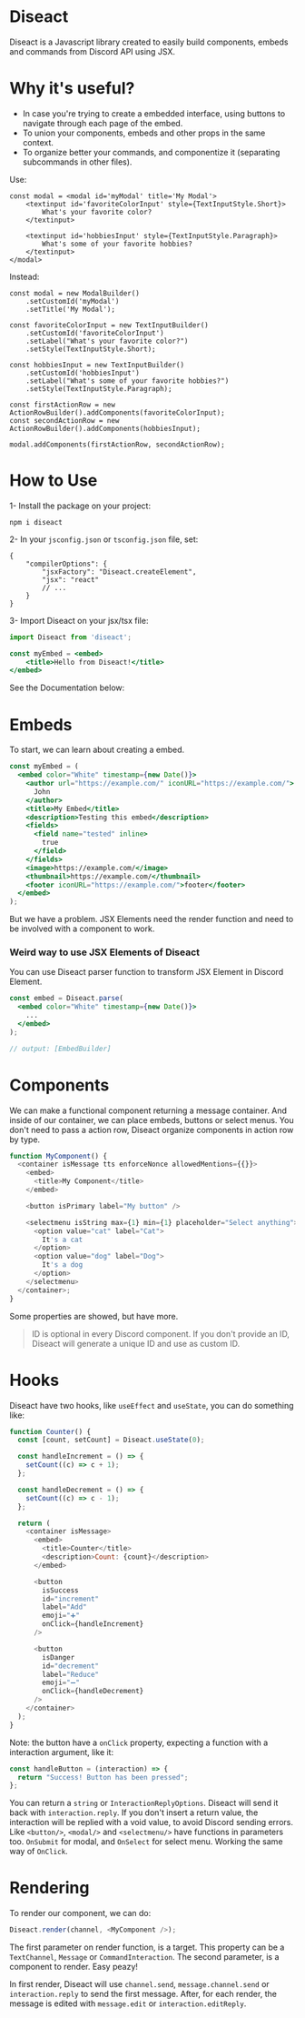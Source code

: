 # Diseact

Diseact is a Javascript library created to easily build components, embeds and commands from Discord API using JSX.

# Why it's useful?

- In case you're trying to create a embedded interface, using buttons to navigate through each page of the embed.
- To union your components, embeds and other props in the same context.
- To organize better your commands, and componentize it (separating subcommands in other files).

Use:
```tsx
const modal = <modal id='myModal' title='My Modal'>
	<textinput id='favoriteColorInput' style={TextInputStyle.Short}>
		What's your favorite color?
	</textinput>
	
	<textinput id='hobbiesInput' style={TextInputStyle.Paragraph}>
		What's some of your favorite hobbies?
	</textinput>
</modal>
```
Instead:
```tsx
const modal = new ModalBuilder()
	.setCustomId('myModal')
	.setTitle('My Modal');

const favoriteColorInput = new TextInputBuilder()
	.setCustomId('favoriteColorInput')
	.setLabel("What's your favorite color?")
	.setStyle(TextInputStyle.Short);

const hobbiesInput = new TextInputBuilder()
	.setCustomId('hobbiesInput')
	.setLabel("What's some of your favorite hobbies?")
	.setStyle(TextInputStyle.Paragraph);

const firstActionRow = new ActionRowBuilder().addComponents(favoriteColorInput);
const secondActionRow = new ActionRowBuilder().addComponents(hobbiesInput);

modal.addComponents(firstActionRow, secondActionRow);
```
# How to Use
1- Install the package on your project:
```
npm i diseact
```
2- In your `jsconfig.json` or `tsconfig.json` file, set:
```jsonc
{
	"compilerOptions": {
		"jsxFactory": "Diseact.createElement",
		"jsx": "react"
		// ...
	}
}
```
3- Import Diseact on your jsx/tsx file:
```jsx
import Diseact from 'diseact';

const myEmbed = <embed>
	<title>Hello from Diseact!</title>
</embed>
```

See the Documentation below:

# Embeds

To start, we can learn about creating a embed.

```jsx
const myEmbed = (
  <embed color="White" timestamp={new Date()}>
    <author url="https://example.com/" iconURL="https://example.com/">
      John
    </author>
    <title>My Embed</title>
    <description>Testing this embed</description>
    <fields>
      <field name="tested" inline>
        true
      </field>
    </fields>
    <image>https://example.com/</image>
    <thumbnail>https://example.com/</thumbnail>
    <footer iconURL="https://example.com/">footer</footer>
  </embed>
);
```

But we have a problem. JSX Elements need the render function and need to be involved with a component to work.

### Weird way to use JSX Elements of Diseact

You can use Diseact parser function to transform JSX Element in Discord Element.

```jsx
const embed = Diseact.parse(
  <embed color="White" timestamp={new Date()}>
    ...
  </embed>
);

// output: [EmbedBuilder]
```

# Components

We can make a functional component returning a message container. And inside of our container, we can place embeds, buttons or select menus. You don't need to pass a action row, Diseact organize components in action row by type.

```js
function MyComponent() {
  <container isMessage tts enforceNonce allowedMentions={{}}>
    <embed>
      <title>My Component</title>
    </embed>

    <button isPrimary label="My button" />

    <selectmenu isString max={1} min={1} placeholder="Select anything">
      <option value="cat" label="Cat">
        It's a cat
      </option>
      <option value="dog" label="Dog">
        It's a dog
      </option>
    </selectmenu>
  </container>;
}
```

Some properties are showed, but have more.

> ID is optional in every Discord component. If you don't provide an ID, Diseact will generate a unique ID and use as custom ID.

# Hooks

Diseact have two hooks, like `useEffect` and `useState`, you can do something like:

```js
function Counter() {
  const [count, setCount] = Diseact.useState(0);

  const handleIncrement = () => {
    setCount((c) => c + 1);
  };

  const handleDecrement = () => {
    setCount((c) => c - 1);
  };

  return (
    <container isMessage>
      <embed>
        <title>Counter</title>
        <description>Count: {count}</description>
      </embed>

      <button
        isSuccess
        id="increment"
        label="Add"
        emoji="➕"
        onClick={handleIncrement}
      />

      <button
        isDanger
        id="decrement"
        label="Reduce"
        emoji="➖"
        onClick={handleDecrement}
      />
    </container>
  );
}
```

Note: the button have a `onClick` property, expecting a function with a interaction argument, like it:

```js
const handleButton = (interaction) => {
  return "Success! Button has been pressed";
};
```

You can return a `string` or `InteractionReplyOptions`. Diseact will send it back with `interaction.reply`. If you don't insert a return value, the interaction will be replied with a void value, to avoid Discord sending errors. Like `<button/>`, `<modal/>` and `<selectmenu/>` have functions in parameters too. `OnSubmit` for modal, and `OnSelect` for select menu. Working the same way of `OnClick`.

# Rendering

To render our component, we can do:

```js
Diseact.render(channel, <MyComponent />);
```

The first parameter on render function, is a target. This property can be a `TextChannel`, `Message` or `CommandInteraction`. The second parameter, is a component to render. Easy peazy!

In first render, Diseact will use `channel.send`, `message.channel.send` or `interaction.reply` to send the first message. After, for each render, the message is edited with `message.edit` or `interaction.editReply`.
